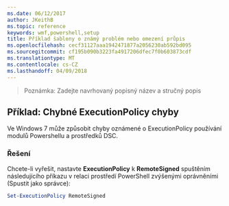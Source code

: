 ```yaml
---
ms.date: 06/12/2017
author: JKeithB
ms.topic: reference
keywords: wmf,powershell,setup
title: Příklad šablony o známý problém nebo omezení průpis
ms.openlocfilehash: cecf31127aaa1942471877a2056230ab592bd095
ms.sourcegitcommit: cf195b090b3223fa4917206dfec7f0b603873cdf
ms.translationtype: MT
ms.contentlocale: cs-CZ
ms.lasthandoff: 04/09/2018
---
```

>Poznámka: Zadejte navrhovaný popisný název a stručný popis

## <a name="example-erroneous-executionpolicy-errors"></a>Příklad: Chybné ExecutionPolicy chyby ##
Ve Windows 7 může způsobit chyby oznámené o ExecutionPolicy používání modulů Powershellu a prostředků DSC.

### <a name="resolution"></a>Řešení

Chcete-li vyřešit, nastavte **ExecutionPolicy** k **RemoteSigned** spuštěním následujícího příkazu v relaci prostředí PowerShell zvýšenými oprávněními (Spustit jako správce):

```powershell
Set-ExecutionPolicy RemoteSigned
```